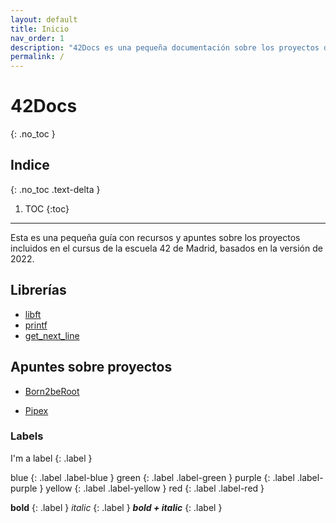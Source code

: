 ```yaml
---
layout: default
title: Inicio
nav_order: 1
description: "42Docs es una pequeña documentación sobre los proyectos del cursus versión 2022"
permalink: /
---
```


# 42Docs
{: .no_toc }

## Indice
{: .no_toc .text-delta }

1. TOC
{:toc}
---

Esta es una pequeña guía con recursos y apuntes sobre los proyectos
incluidos en el cursus de la escuela 42 de Madrid, basados en la
versión de 2022.

## Librerías

- [libft](./libs/libft.html)
- [printf](./libs/printf.html)
- [get_next_line](./libs/get_next_line.html)

## Apuntes sobre proyectos

- [Born2beRoot](./proyectos/born2beroot.html)

- [Pipex](./proyectos/pipex.html)

<!-- ![](../../assets/images/small-image.jpg)

![](docs/images/logo-header@2x.png) -->

<!-- <button class="btn js-toggle-dark-mode">Cambiar modo</button>

<script>
const toggleDarkMode = document.querySelector('.js-toggle-dark-mode'); 

jtd.addEvent(toggleDarkMode, 'click', function(){
  if (jtd.getTheme() === 'light') {
    jtd.setTheme('dark');
    toggleDarkMode.textContent = 'Cambiar modo';
  } else {
    jtd.setTheme('light');
    toggleDarkMode.textContent = 'Cambiar modo';
  }
});
</script>
-->

### Labels

I'm a label
{: .label }

blue
{: .label .label-blue }
green
{: .label .label-green }
purple
{: .label .label-purple }
yellow
{: .label .label-yellow }
red
{: .label .label-red }

**bold**
{: .label }
*italic*
{: .label }
***bold + italic***
{: .label }